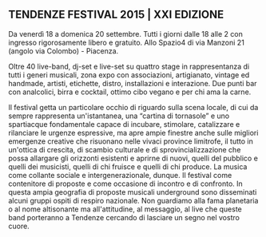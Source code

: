 ## TENDENZE FESTIVAL 2015 | XXI EDIZIONE

Da venerdì 18 a domenica 20 settembre. Tutti i giorni dalle 18 alle 2 con ingresso rigorosamente libero e gratuito. Allo Spazio4 di via Manzoni 21 (angolo via Colombo) - Piacenza.

Oltre 40 live-band, dj-set e live-set su quattro stage in rappresentanza di tutti i generi musicali, zona expo con associazioni, artigianato, vintage ed handmade, artisti, etichette, distro, installazioni e interazione. Due punti bar con analcolici, birra e cocktail, ottimo cibo vegano e per chi ama la carne.

Il festival getta un particolare occhio di riguardo sulla scena locale, di cui da sempre rappresenta un'istantanea, una “cartina di tornasole” e uno spartiacque fondamentale capace di incubare, stimolare, catalizzare e rilanciare le urgenze espressive, ma apre ampie finestre anche sulle migliori emergenze creative che risuonano nelle vivaci province limitrofe, il tutto in un'ottica di crescita, di scambio culturale e di sprovincializzazione che possa allargare gli orizzonti esistenti e aprirne di nuovi, quelli del pubblico e quelli dei musicisti, quelli di chi fruisce e quelli di chi produce.
La musica come collante sociale e intergenerazionale, dunque. Il festival come contenitore di proposte e come occasione di incontro e di confronto. In questa ampia geografia di proposte musicali underground sono disseminati alcuni gruppi ospiti di respiro nazionale. Non guardiamo alla fama planetaria o al nome altisonante ma all'attitudine, al messaggio, al live che queste band porteranno a Tendenze cercando di lasciare un segno nel vostro cuore.
